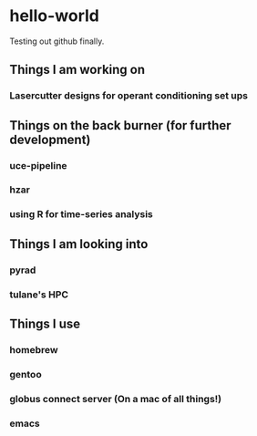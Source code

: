 # hello-world
Testing out github finally.

## Things I am working on

### Lasercutter designs for operant conditioning set ups

## Things on the back burner (for further development)

### uce-pipeline
### hzar
### using R for time-series analysis

## Things I am looking into

### pyrad
### tulane's HPC

## Things I use

### homebrew
### gentoo
### globus connect server (On a mac of all things!)
### emacs
